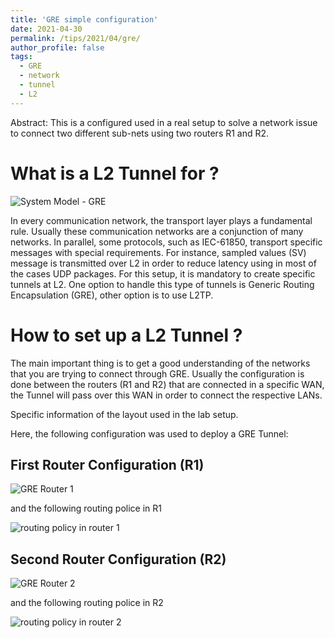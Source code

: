 ```yaml
---
title: 'GRE simple configuration'
date: 2021-04-30
permalink: /tips/2021/04/gre/
author_profile: false
tags:
  - GRE
  - network
  - tunnel
  - L2
---
```


Abstract: This is a configured used in a real setup to solve a network issue to connect two different sub-nets using two routers R1 and R2.

What is a L2 Tunnel for ?
======

![System Model - GRE](http://aikonbrasil.github.io/web/images/GRE_Tunnel.png)

In every communication network, the transport layer plays a fundamental rule. Usually these communication networks are a conjunction of many networks. In parallel, some protocols, such as IEC-61850, transport specific messages with special requirements. For instance, sampled values (SV) message is transmitted over L2 in order to reduce latency using in most of the cases UDP packages. For this setup, it is mandatory to create specific tunnels at L2. One option to handle this type of tunnels is Generic Routing Encapsulation (GRE), other option is to use L2TP.


How to set up a L2 Tunnel ?
======

The main important thing is to get a good understanding of the networks that you are trying to connect through GRE. Usually the configuration is done between the routers (R1 and R2) that are connected in a specific WAN, the Tunnel will pass over this WAN in order to connect the respective LANs.



Specific information of the layout used in the lab setup.

Here, the following configuration was used to deploy a GRE Tunnel:

First Router Configuration (R1)
------
![GRE Router 1](http://aikonbrasil.github.io/web/images/gre_1.png)

and the following routing police in R1

![routing policy in router 1](http://aikonbrasil.github.io/web/images/ssh_gre_1.PNG)

Second Router Configuration (R2)
------
![GRE Router 2](http://aikonbrasil.github.io/web/images/gre_2.PNG)

and the following routing police in R2

![routing policy in router 2](http://aikonbrasil.github.io/web/images/ssh_gre_2.PNG)

